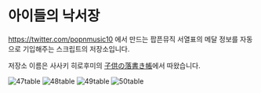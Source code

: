 # 아이들의 낙서장

https://twitter.com/popnmusic10 에서 만드는 팝픈뮤직 서열표의 메달 정보를 자동으로 기입해주는 스크립트의 저장소입니다.

저장소 이름은 사사키 히로후미의 [子供の落書き帳](https://remywiki.com/Kodomo_no_rakugaki_chou)에서 따왔습니다.

![47table](https://github.com/sonohoshi/children-s-sketchbook/assets/48484989/63f83a1e-56a4-4f13-8d2d-b9674e0accfc)
![48table](https://github.com/sonohoshi/children-s-sketchbook/assets/48484989/45f2dfe3-870c-4729-a63c-8b6565807588)
![49table](https://github.com/sonohoshi/children-s-sketchbook/assets/48484989/b827c324-d247-4aa0-bce0-78181d7cf310)
![50table](https://github.com/sonohoshi/children-s-sketchbook/assets/48484989/a0722e15-91c2-4ccd-8c22-4e529da2154f)

